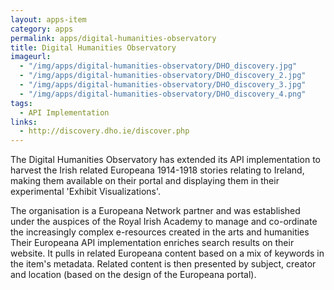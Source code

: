 ```yaml
---
layout: apps-item
category: apps
permalink: apps/digital-humanities-observatory
title: Digital Humanities Observatory
imageurl: 
  - "/img/apps/digital-humanities-observatory/DHO_discovery.jpg"
  - "/img/apps/digital-humanities-observatory/DHO_discovery_2.jpg"
  - "/img/apps/digital-humanities-observatory/DHO_discovery_3.jpg"
  - "/img/apps/digital-humanities-observatory/DHO_discovery_4.png"
tags: 
  - API Implementation
links:
  - http://discovery.dho.ie/discover.php
---
```


The Digital Humanities Observatory has extended its API implementation to harvest the Irish related Europeana 1914-1918 stories relating to Ireland, making them available on their portal and displaying them in their experimental 'Exhibit Visualizations'.

The organisation is a Europeana Network partner and was established under the auspices of the Royal Irish Academy to manage and co-ordinate the increasingly complex e-resources created in the arts and humanities Their Europeana API implementation enriches search results on their website. It pulls in related Europeana content based on a mix of keywords in the item's metadata. Related content is then presented by subject, creator and location (based on the design of the Europeana portal).
